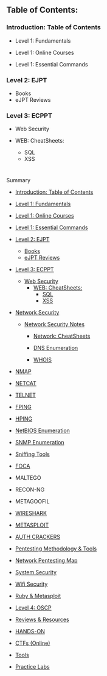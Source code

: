 ## Table of Contents:

### Introduction: Table of Contents

  - Level 1: Fundamentals
  
  - Level 1: Online Courses
  
  - Level 1: Essential Commands

### Level 2: EJPT
  - Books
  - eJPT Reviews
  
 
### Level 3: ECPPT

  - Web Security
  
  - WEB: CheatSheets:
      - SQL
      - XSS


#
Summary

* [Introduction: Table of Contents](README.md)
* [Level 1: Fundamentals](level-1-fundamentals.md)
* [Level 1: Online Courses](level-1.md)
* [Level 1: Essential Commands ](level-1-essential-commands.md)

* [Level 2: EJPT ](level-2.md)

    * [Books](level-2/books.md)
    * [eJPT Reviews](level-2/ejpt-reviews.md)
* [Level 3: ECPPT](level-3.md)

  * [Web Security](level-3/web-security.md)
       * [WEB: CheatSheets:](level-3/cheatsheets.md)
            * [SQL](level-3/sql.md)
            * [XSS](level-3/xss.md)
        
* [Network Security](level-3/network-security.md)
    * [Network Security Notes ](level-3/network-security-notes.md)
    
         * [Network: CheatSheets](level-3/network-cheatsheets.md)
          
         * [DNS Enumeration](level-3/network-cheatsheets/dns.md)
              
         * [WHOIS](level-3/network-cheatsheets/whois.md)
              
* [NMAP](level-3/network-cheatsheets/nmap.md)
* [NETCAT](level-3/network-cheatsheets/netcat.md)
* [TELNET](level-3/network-cheatsheets/telnet.md)
* [FPING](level-3/network-cheatsheets/fping.md)
* [HPING](level-3/network-cheatsheets/hping.md)
* [NetBIOS Enumeration](level-3/network-cheatsheets/netbios-enumeration.md)
* [SNMP Enumeration](level-3/network-cheatsheets/snmp-enumeration.md)
* [Sniffing Tools](level-3/network-cheatsheets/sniffing-tools.md)
* [FOCA](level-3/network-cheatsheets/foca.md)
* MALTEGO
* RECON-NG
* METAGOOFIL
* [WIRESHARK](level-3/network-cheatsheets/wireshark.md)
* [METASPLOIT](level-3/network-cheatsheets/metasploit.md)
* [AUTH CRACKERS](level-3/network-cheatsheets/auth-crackers.md)
* [Pentesting Methodology & Tools](level-3/pentesting-methodology-and-tools.md)
* [Network Pentesting Map ](level-3/network-pentesting-map.md)
* [System Security](level-3/system-security.md)
* [Wifi Security](level-3/wifi-security.md)
* [Ruby & Metasploit](level-3/ruby-and-metasploit.md)
* [Level 4: OSCP](level-4-oscp.md)
* [Reviews & Resources ](reviews-and-resources.md)
* [HANDS-ON](hands-on.md)
* [CTFs \(Online\)](hands-on/ctfs-online.md)
* [Tools](hands-on/ctfs-online/tools.md)
* [Practice Labs](hands-on/practical-labs.md)

